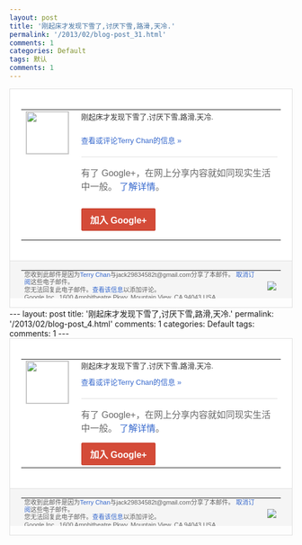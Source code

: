 ```yaml
---
layout: post
title: '刚起床才发现下雪了,讨厌下雪,路滑,天冷.'
permalink: '/2013/02/blog-post_31.html'
comments: 1
categories: Default
tags: 默认
comments: 1
---
```

<!-- X-Notifications: 1:8e51b29eb0000000 -->

<div style="border:solid 1px #dfdfdf;color:#686868;font:13px Arial"><div style="background-color:#fff;padding:20px;"><table cellpadding="0" cellspacing="0"><tr><td style="padding-right:15px;vertical-align:top"><a href="https://plus.google.com/_/notifications/emlink?emr=14900066512970582018&amp;emid=CICtrf2nnrUCFQNstAodCiwAAA&amp;path=%2F108643996575278738906&amp;dt=1360037895955&amp;uob=8"><img height="75" src="https://lh3.googleusercontent.com/-KKRGTyJ5Bl0/AAAAAAAAAAI/AAAAAAAAtnY/R4QEWIp3Ur0/s75-c-k-a/photo.jpg" style="border:solid 1px #cccccc;" width="75"/></a></td><td style="width:578px;color:#333;font:13px Arial;vertical-align:top"><div style="padding-bottom:10px">刚起床才发现下雪了,讨厌下雪,路滑,天冷<wbr/>.</div><p><a href="https://plus.google.com/_/notifications/emlink?emr=14900066512970582018&amp;emid=CICtrf2nnrUCFQNstAodCiwAAA&amp;path=%2F108643996575278738906%2Fposts%2FPfpo5zb2GST%3Fgpinv%3DAMIXal8W_xtKsmNbvX6tk91UkfI-wLX-CqoGUJEJmJfgzGIola773FAmac_3J9gXOl8mHmeZpceR5miu2OOziBiypFuirI79mvjW6lKYbZtgWj3IsQRCkXM&amp;dt=1360037895955&amp;uob=8" style="color:#3366CC;text-decoration:none">查看或评论Terry Chan的信息 »</a></p><div style="margin-top:20px;border-top:solid 1px #dfdfdf"><div style="padding:15px 0;color:#686868;font:16px Arial">有了 Google+，在网上分享内容就如同现实生活中一般。 <a href="http://www.google.com/+/learnmore/" style="color:#3366CC;text-decoration:none">了解详情</a>。</div><p><a href="https://plus.google.com/_/notifications/emlink?emr=14900066512970582018&amp;emid=CICtrf2nnrUCFQNstAodCiwAAA&amp;path=%2F%3Fgpinv%3DAMIXal8W_xtKsmNbvX6tk91UkfI-wLX-CqoGUJEJmJfgzGIola773FAmac_3J9gXOl8mHmeZpceR5miu2OOziBiypFuirI79mvjW6lKYbZtgWj3IsQRCkXM&amp;dt=1360037895955&amp;uob=8" style="display:inline-block;padding:7px 15px;background-color:#d44b38; color:#fff;font-size:16px; font-weight:bold;border-radius:2px;-webkit-border-radius:2px; -moz-border-radius:2px;border:solid 1px #c43b28; white-space:nowrap;text-decoration:none">加入 Google+</a></p></div></td></tr></table></div><div style="border-top:solid 1px #dfdfdf;padding:0 20px; background-color:#f5f5f5"><table cellpadding="0" cellspacing="0" style="height:50px"><tbody><tr><td style="vertical-align:middle;width:100%; color:#636363;font:11px Arial; line-height:120%">您收到此邮件是因为<a href="https://plus.google.com/_/notifications/emlink?emr=14900066512970582018&amp;emid=CICtrf2nnrUCFQNstAodCiwAAA&amp;path=%2F108643996575278738906%3Fgpinv%3DAMIXal8W_xtKsmNbvX6tk91UkfI-wLX-CqoGUJEJmJfgzGIola773FAmac_3J9gXOl8mHmeZpceR5miu2OOziBiypFuirI79mvjW6lKYbZtgWj3IsQRCkXM&amp;dt=1360037895955&amp;uob=8" style="color:#3366CC;text-decoration:none">Terry Chan</a>与jack29834582t@gmail.com分享了本邮件。 <a href="https://plus.google.com/_/notifications/emlink?emr=14900066512970582018&amp;emid=CICtrf2nnrUCFQNstAodCiwAAA&amp;path=%2F_%2Fnonplus%2Femailsettings%3Fgpinv%3DAMIXal8W_xtKsmNbvX6tk91UkfI-wLX-CqoGUJEJmJfgzGIola773FAmac_3J9gXOl8mHmeZpceR5miu2OOziBiypFuirI79mvjW6lKYbZtgWj3IsQRCkXM%26est%3DADH5u8UmrByjp596v7fxg1ix-H2Kh2Y6mLmfvEz1x2NbXc7pxrCxgvNhQl9qkjf28z8g2GF9PE5DXYJ_F95bh5y78YJOTgXQh1FG5JqduP4Axd1Gr5wmMAKeeKa2LsgtyHUcopGmH_S9vF_UB4RKEQQBCrusFtI9hQ&amp;dt=1360037895955&amp;uob=8" style="color:#3366CC;text-decoration:none">取消订阅</a>这些电子邮件。<br/>您无法回复此电子邮件。<a href="https://plus.google.com/_/notifications/emlink?emr=14900066512970582018&amp;emid=CICtrf2nnrUCFQNstAodCiwAAA&amp;path=%2F108643996575278738906%2Fposts%2FPfpo5zb2GST%3Fgpinv%3DAMIXal8W_xtKsmNbvX6tk91UkfI-wLX-CqoGUJEJmJfgzGIola773FAmac_3J9gXOl8mHmeZpceR5miu2OOziBiypFuirI79mvjW6lKYbZtgWj3IsQRCkXM&amp;dt=1360037895955&amp;uob=8" style="color:#3366CC;text-decoration:none">查看该信息</a>以添加评论。<br/>Google Inc., 1600 Amphitheatre Pkwy, Mountain View, CA 94043 USA</td><td><img src="https://ssl.gstatic.com/s2/oz/images/notifications/logo/google-plus-6617a72bb36cc548861652780c9e6ff1.png"/></td></tr></tbody></table></div></div>---
layout: post
title: '刚起床才发现下雪了,讨厌下雪,路滑,天冷.'
permalink: '/2013/02/blog-post_4.html'
comments: 1
categories: Default
tags: 
comments: 1
---
<!-- X-Notifications: 1:8e51b29eb0000000 -->

<div style="border:solid 1px #dfdfdf;color:#686868;font:13px Arial"><div style="background-color:#fff;padding:20px;"><table cellpadding="0" cellspacing="0"><tr><td style="padding-right:15px;vertical-align:top"><a href="https://plus.google.com/_/notifications/emlink?emr=14900066512970582018&amp;emid=CICtrf2nnrUCFQNstAodCiwAAA&amp;path=%2F108643996575278738906&amp;dt=1360037895955&amp;uob=8"><img height="75" src="https://lh3.googleusercontent.com/-KKRGTyJ5Bl0/AAAAAAAAAAI/AAAAAAAAtnY/R4QEWIp3Ur0/s75-c-k-a/photo.jpg" style="border:solid 1px #cccccc;" width="75"/></a></td><td style="width:578px;color:#333;font:13px Arial;vertical-align:top"><div style="padding-bottom:10px">刚起床才发现下雪了,讨厌下雪,路滑,天冷<wbr/>.</div><a href="https://plus.google.com/_/notifications/emlink?emr=14900066512970582018&amp;emid=CICtrf2nnrUCFQNstAodCiwAAA&amp;path=%2F108643996575278738906%2Fposts%2FPfpo5zb2GST%3Fgpinv%3DAMIXal8W_xtKsmNbvX6tk91UkfI-wLX-CqoGUJEJmJfgzGIola773FAmac_3J9gXOl8mHmeZpceR5miu2OOziBiypFuirI79mvjW6lKYbZtgWj3IsQRCkXM&amp;dt=1360037895955&amp;uob=8" style="color:#3366CC;text-decoration:none">查看或评论Terry Chan的信息 »</a><div style="margin-top:20px;border-top:solid 1px #dfdfdf"><div style="padding:15px 0;color:#686868;font:16px Arial">有了 Google+，在网上分享内容就如同现实生活中一般。 <a href="http://www.google.com/+/learnmore/" style="color:#3366CC;text-decoration:none">了解详情</a>。</div><a href="https://plus.google.com/_/notifications/emlink?emr=14900066512970582018&amp;emid=CICtrf2nnrUCFQNstAodCiwAAA&amp;path=%2F%3Fgpinv%3DAMIXal8W_xtKsmNbvX6tk91UkfI-wLX-CqoGUJEJmJfgzGIola773FAmac_3J9gXOl8mHmeZpceR5miu2OOziBiypFuirI79mvjW6lKYbZtgWj3IsQRCkXM&amp;dt=1360037895955&amp;uob=8" style="display:inline-block;padding:7px 15px;background-color:#d44b38; color:#fff;font-size:16px; font-weight:bold;border-radius:2px;-webkit-border-radius:2px; -moz-border-radius:2px;border:solid 1px #c43b28; white-space:nowrap;text-decoration:none">加入 Google+</a></div></td></tr></table></div><div style="border-top:solid 1px #dfdfdf;padding:0 20px; background-color:#f5f5f5"><table cellpadding="0" cellspacing="0" style="height:50px"><tbody><tr><td style="vertical-align:middle;width:100%; color:#636363;font:11px Arial; line-height:120%">您收到此邮件是因为<a href="https://plus.google.com/_/notifications/emlink?emr=14900066512970582018&amp;emid=CICtrf2nnrUCFQNstAodCiwAAA&amp;path=%2F108643996575278738906%3Fgpinv%3DAMIXal8W_xtKsmNbvX6tk91UkfI-wLX-CqoGUJEJmJfgzGIola773FAmac_3J9gXOl8mHmeZpceR5miu2OOziBiypFuirI79mvjW6lKYbZtgWj3IsQRCkXM&amp;dt=1360037895955&amp;uob=8" style="color:#3366CC;text-decoration:none">Terry Chan</a>与jack29834582t@gmail.com分享了本邮件。 <a href="https://plus.google.com/_/notifications/emlink?emr=14900066512970582018&amp;emid=CICtrf2nnrUCFQNstAodCiwAAA&amp;path=%2F_%2Fnonplus%2Femailsettings%3Fgpinv%3DAMIXal8W_xtKsmNbvX6tk91UkfI-wLX-CqoGUJEJmJfgzGIola773FAmac_3J9gXOl8mHmeZpceR5miu2OOziBiypFuirI79mvjW6lKYbZtgWj3IsQRCkXM%26est%3DADH5u8UmrByjp596v7fxg1ix-H2Kh2Y6mLmfvEz1x2NbXc7pxrCxgvNhQl9qkjf28z8g2GF9PE5DXYJ_F95bh5y78YJOTgXQh1FG5JqduP4Axd1Gr5wmMAKeeKa2LsgtyHUcopGmH_S9vF_UB4RKEQQBCrusFtI9hQ&amp;dt=1360037895955&amp;uob=8" style="color:#3366CC;text-decoration:none">取消订阅</a>这些电子邮件。<br/>您无法回复此电子邮件。<a href="https://plus.google.com/_/notifications/emlink?emr=14900066512970582018&amp;emid=CICtrf2nnrUCFQNstAodCiwAAA&amp;path=%2F108643996575278738906%2Fposts%2FPfpo5zb2GST%3Fgpinv%3DAMIXal8W_xtKsmNbvX6tk91UkfI-wLX-CqoGUJEJmJfgzGIola773FAmac_3J9gXOl8mHmeZpceR5miu2OOziBiypFuirI79mvjW6lKYbZtgWj3IsQRCkXM&amp;dt=1360037895955&amp;uob=8" style="color:#3366CC;text-decoration:none">查看该信息</a>以添加评论。<br/>Google Inc., 1600 Amphitheatre Pkwy, Mountain View, CA 94043 USA<br/></td><td><img src="https://ssl.gstatic.com/s2/oz/images/notifications/logo/google-plus-6617a72bb36cc548861652780c9e6ff1.png"/></td></tr></tbody></table></div></div>